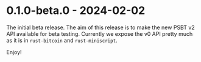 # 0.1.0-beta.0 - 2024-02-02

The initial beta release. The aim of this release is to make the new PSBT v2 API available for beta
testing. Currently we expose the v0 API pretty much as it is in `rust-bitcoin` and `rust-miniscript`.

Enjoy!
